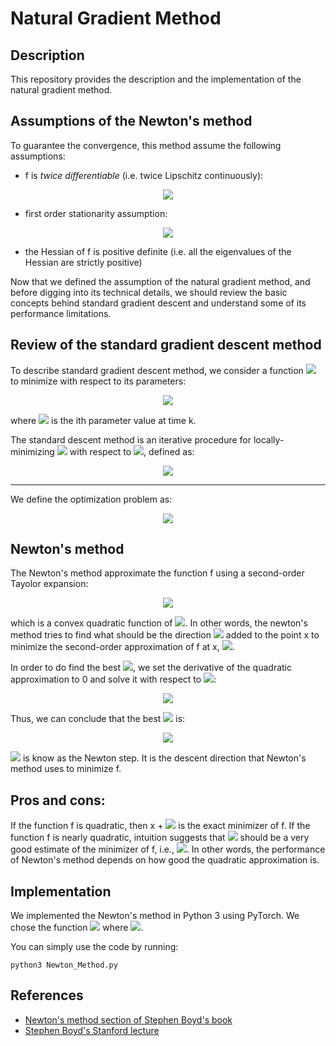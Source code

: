 # Natural Gradient Method

## Description
This repository provides the description and the implementation of the natural gradient method.

## Assumptions of the Newton's method

To guarantee the convergence, this method assume the following assumptions:

* f is *twice differentiable* (i.e. twice Lipschitz continuously):
<!--
\| \nabla^2f(x) - \nabla^2f(y)\| \leq \gamma \; \| x -y\|
-->
<p align="center">
  <img src="https://latex.codecogs.com/gif.latex?%5Clarge%20%5C%7C%20%5Cnabla%5E2f%28x%29%20-%20%5Cnabla%5E2f%28y%29%5C%7C%20%5Cleq%20%5Cgamma%20%5C%3B%20%5C%7C%20x%20-y%5C%7C">
</p>

* first order stationarity assumption:
<!--
\| \nabla f(\textbf{x}^*)\| = \textbf{0}
-->
<p align="center">
  <img src="https://latex.codecogs.com/gif.latex?%5Clarge%20%5C%7C%20%5Cnabla%20f%28%5Ctextbf%7Bx%7D%5E*%29%5C%7C%20%3D%20%5Ctextbf%7B0%7D">
</p>

* the Hessian of f is positive definite (i.e. all the eigenvalues of the Hessian are strictly positive)

Now that we defined the assumption of the natural gradient method, and before digging into its technical details, we should review the basic concepts behind standard gradient descent and understand some of its performance limitations.

## Review of the standard gradient descent method

To describe standard gradient descent method, we consider a function <img src="https://latex.codecogs.com/gif.latex?f%28%5Ctextbf%7Bw%7D%29"> to minimize with respect to its parameters:
<!--
\textbf{w}(k) = [\;w_1(k), w_2(k), \dots, w_n(k)\;]^T
-->
<p align="center">
  <img src="https://latex.codecogs.com/gif.latex?%5Ctextbf%7Bw%7D%28k%29%20%3D%20%5B%5C%3Bw_1%28k%29%2C%20w_2%28k%29%2C%20%5Cdots%2C%20w_n%28k%29%5C%3B%5D%5ET">
</p>

where <img src="https://latex.codecogs.com/gif.latex?w_i%28k%29"> is the ith parameter value at time k.


The standard descent method is an iterative procedure for locally-minimizing <img src="https://latex.codecogs.com/gif.latex?f%28%5Ctextbf%7Bw%7D%29"> with respect to <img src="https://latex.codecogs.com/gif.latex?%5Ctextbf%7Bw%7D">, defined as:
<!--
\textbf{w}(k+1) = \textbf{w}(k) - \eta \; \frac{\partial f(\textbf{w}(t))}{\partial \textbf{w}}
-->
<p align="center">
  <img src="https://latex.codecogs.com/gif.latex?%5Clarge%20%5Ctextbf%7Bw%7D%28k&plus;1%29%20%3D%20%5Ctextbf%7Bw%7D%28k%29%20-%20%5Ceta%20%5C%3B%20%5Cfrac%7B%5Cpartial%20f%28%5Ctextbf%7Bw%7D%28t%29%29%7D%7B%5Cpartial%20%5Ctextbf%7Bw%7D%7D">
</p>

---
We define the optimization problem as:
<!--
\textbf{x}^* = \min\limits_{\textbf{x}} \;f(\textbf{x})
-->
<p align="center">
  <img src="https://latex.codecogs.com/gif.latex?%5Clarge%20%5Ctextbf%7Bx%7D%5E*%20%3D%20%5Cmin%5Climits_%7B%5Ctextbf%7Bx%7D%7D%20%5C%3Bf%28%5Ctextbf%7Bx%7D%29">
</p>



## Newton's method

The Newton's method approximate the function f using a second-order Tayolor expansion:
<!--
f(x+\upsilon) \approx \hat{f}(x+\upsilon) = f(x) + \nabla f(x)^T \upsilon + \frac{1}{2}\; \upsilon^T \;\nabla^2 f(x)\; \upsilon
-->
<p align="center">
  <img src="https://latex.codecogs.com/gif.latex?%5Clarge%20f%28x&plus;%5Cupsilon%29%20%5Capprox%20%5Chat%7Bf%7D%28x&plus;%5Cupsilon%29%20%3D%20f%28x%29%20&plus;%20%5Cnabla%20f%28x%29%5ET%20%5Cupsilon%20&plus;%20%5Cfrac%7B1%7D%7B2%7D%5C%3B%20%5Cupsilon%5ET%20%5C%3B%5Cnabla%5E2%20f%28x%29%5C%3B%20%5Cupsilon">
</p>

which is a convex quadratic function of <img src="https://latex.codecogs.com/gif.latex?%5Csmall%20%5Cupsilon">. In other words, the newton's method tries to find what should be the direction <img src="https://latex.codecogs.com/gif.latex?%5Csmall%20%5Cupsilon"> added to the point x to minimize the second-order approximation of f at x, <img src="https://latex.codecogs.com/gif.latex?%5Csmall%20f%28x&plus;%5Cupsilon%29">.

In order to do find the best <img src="https://latex.codecogs.com/gif.latex?%5Csmall%20%5Cupsilon">, we set the derivative of the quadratic approximation to 0 and solve it with respect to <img src="https://latex.codecogs.com/gif.latex?%5Csmall%20%5Cupsilon">:
<!--
\textbf{0} = \nabla f(x+\upsilon) \approx \nabla \hat{f}(x+\upsilon) = \nabla f(x) + \nabla^2 f(x)\; \upsilon
-->
<p align="center">
  <img src="https://latex.codecogs.com/gif.latex?%5Clarge%20%5Ctextbf%7B0%7D%20%3D%20%5Cnabla%20f%28x&plus;%5Cupsilon%29%20%5Capprox%20%5Cnabla%20%5Chat%7Bf%7D%28x&plus;%5Cupsilon%29%20%3D%20%5Cnabla%20f%28x%29%20&plus;%20%5Cnabla%5E2%20f%28x%29%5C%3B%20%5Cupsilon">
</p>

Thus, we can conclude that the best <img src="https://latex.codecogs.com/gif.latex?%5Csmall%20%5Cupsilon"> is:
<!--
\upsilon^* = -\big[ \nabla^2 f(x) \big]^{-1} \;\nabla f(x)
-->
<p align="center">
  <img src="https://latex.codecogs.com/gif.latex?%5Clarge%20%5Cupsilon%5E*%20%3D%20-%5Cbig%5B%20%5Cnabla%5E2%20f%28x%29%20%5Cbig%5D%5E%7B-1%7D%20%5C%3B%5Cnabla%20f%28x%29">
</p>

<img src="https://latex.codecogs.com/gif.latex?%5Csmall%20%5Cupsilon%5E*"> is know as the Newton step. It is the descent direction that Newton's method uses to minimize f.

## Pros and cons:

If the function f is quadratic, then x + <img src="https://latex.codecogs.com/gif.latex?%5Csmall%20%5Cupsilon"> is the exact minimizer of f. If the function f is nearly quadratic, intuition suggests that <img src="https://latex.codecogs.com/gif.latex?%5Csmall%20x&plus;%5Cupsilon"> should be a very good estimate of the minimizer of f, i.e., <img src="https://latex.codecogs.com/gif.latex?%5Csmall%20x%5E*">. In other words, the performance of Newton's method depends on how good the quadratic approximation is.


## Implementation

We implemented the Newton's method in Python 3 using PyTorch. We chose the function <img src="https://latex.codecogs.com/gif.latex?%5Csmall%20f%28%5Ctextbf%7Bx%7D%29%20%3D%20%24%5Csum%20x_i%5E4%24"> where <img src="https://latex.codecogs.com/gif.latex?%5Csmall%20x%20%5Cin%20%5Cmathbb%7BR%7D%5E%7Bm%20%5Ctimes%20n%7D">.

You can simply use the code by running:
``` shell
python3 Newton_Method.py
```

## References
* [Newton's method section of Stephen Boyd's book](http://web.stanford.edu/~boyd/cvxbook/bv_cvxbook.pdf#page=498)
* [Stephen Boyd's Stanford lecture](https://www.youtube.com/watch?v=sTCtkkqrY8A#t=1924)
